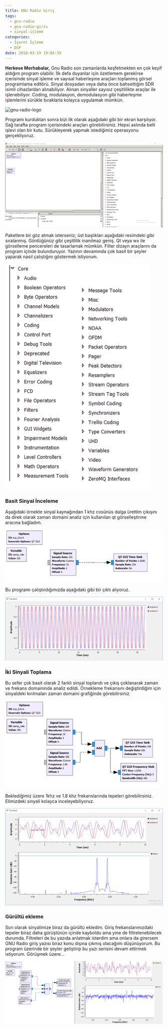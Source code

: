 ```yaml
---
title: GNU Radio Giriş
tags:
  - gnu-radio
  - gnu-radio-giris
  - sinyal-isleme
categories:
  - İşaret İşleme
  - DSP
date: 2018-03-19 19:04:39
---
```


**Herkese Merhabalar,**
Gnu Radio son zamanlarda keşfetmekten en çok keyif aldığım program olabilir. İlk defa duyanlar için özetlemem gerekirse içerisinde sinyal işleme ve sayısal haberleşme araçları toplanmış görsel programlama editörü. Sinyal dosyadan veya daha önce bahsettiğim SDR isimli cihazlardan alınabiliyor. Alınan sinyaller sayısız çeşitlilikte araçlar ile işlenebiliyor. Coding, modulasyon, demodulasyon gibi haberleşme işlemlerini sürükle bıraklarla kolayca uygulamak mümkün.

![gnu-radio-logo](http://aaronscher.com/GNU_Radio_Companion_Collection/GNU_Radio_Companion_Collection_docs/audio_modem_schematic.png)

Programı kurduktan sonra bizi ilk olarak aşağıdaki gibi bir ekran karşılıyor. Sağ tarafta program içerisindeki araçları görebilirsiniz. Hepsi aslında belli işlevi olan bir kutu. Sürükleyerek yapmak istediğimiz operasyonu gerçekliyoruz.

![GNU Radio](/images/1517772567740.png)

Paketlere bir göz atmak isterseniz; üst başlıkları aşağıdaki resimdeki gibi sıralanmış. Gördüğünüz gibi çeşitlilik inanılmaz geniş. Qt veya wx ile görselleme pencereleri de tasarlamak mümkün. Filter dizayn araçlarını da program içinde bulunduruyor. Yazının devamında çok basit bir şeyler yaparak nasıl çalıştığını göstermek istiyorum.

![Packages](/images/1517773308579.png)

### Basit Sinyal İnceleme

Aşağıdaki örnekte sinyal kaynağından 1 khz cosünüs dalga ürettim çıkışını da direk olarak zaman domaini analiz için kullanılan qt görselleştirme aracına bağladım.

![Cosine](/images/1517772973730.png)

Bu programı çalıştırdığımızda aşağıdaki gibi bir çıktı alıyoruz.

![Qt Time domain output](/images/1517772927542.png)

### İki Sinyali Toplama

Bu sefer çok basit olarak 2 farklı sinyal toplandı ve çıkış çoklanarak zaman ve frekans domaininde analiz edildi. Örnekleme frekansını değiştirdiğim için sinyaldeki kırılmaları zaman domaini grafiğinde görebilirsiniz.

![2 signal](/images/1517773749576.png)

Beklediğimiz üzere 1khz ve 1.8 khz frekanslarında tepeleri görebilirsiniz. Elimizdeki sinyali kolayca inceleyebiliyoruz.

![Qt Time and Frequency](/images/1517773705131.png)

### Gürültü ekleme

Son olarak sinyalimize biraz da gürültü ekledim. Giriş frekanslarımızdaki tepeler biraz daha gürüştünün içinde kayboldu ama yine de filtrelenebilecek durumda. Filtreleri de bu yazıda anlatmak isterdim ama onlara da girersem GNU Radio giriş yazısı biraz konu dışına çıkmış olacağımı düşünüyorum. Bu program üzerinde bir şeyler geliştirip bu yazı serisini devam ettirmek istiyorum. Görüşmek üzere...

![Gürültü](/images/1517773984048.png)




